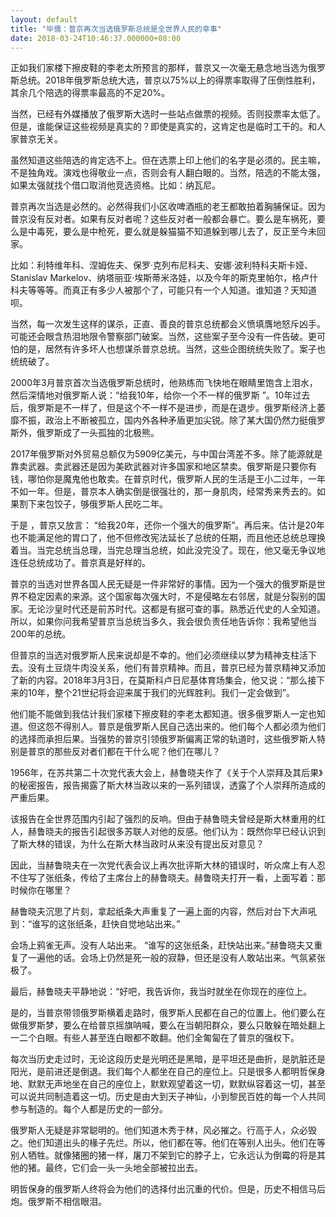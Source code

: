 ```yaml
---
layout: default
title: "毕儒：普京再次当选俄罗斯总统是全世界人民的幸事"
date: 2018-03-24T10:46:37.000000+08:00
---
```


正如我们家楼下擦皮鞋的李老太所预言的那样，普京又一次毫无悬念地当选为俄罗斯总统。2018年俄罗斯总统大选，普京以75%以上的得票率取得了压倒性胜利，其余几个陪选的得票率最高的不足20%。

当然，已经有外媒播放了俄罗斯大选时一些站点做票的视频。否则投票率太低了。但是，谁能保证这些视频是真实的？即使是真实的，这肯定也是临时工干的。和人家普京无关。

虽然知道这些陪选的肯定选不上。但在选票上印上他们的名字是必须的。民主嘛，不是独角戏。演戏也得敬业一点，否则会有人翻白眼的。当然，陪选的不能太强，如果太强就找个借口取消他竞选资格。比如：纳瓦尼。

普京再次当选是必然的。必然得我们小区收啤酒瓶的老王都敢拍着胸脯保证。因为普京没有反对者。如果有反对者呢？这些反对者一般都会暴亡。要么是车祸死，要么是中毒死，要么是中枪死，要么就是躲猫猫不知道躲到哪儿去了，反正至今未回家。

比如：利特维年科、涅姆佐夫、保罗·克列布尼科夫、安娜·波利特科夫斯卡娅、Stanislav Markelov、纳塔丽亚·埃斯蒂米洛娃，以及今年的斯克里帕尔，格卢什科夫等等等。而真正有多少人被那个了，可能只有一个人知道。谁知道？天知道呗。

当然，每一次发生这样的谋杀，正直、善良的普京总统都会义愤填膺地怒斥凶手。可能还会眼含热泪地限令警察部门破案。当然，这些案子至今没有一件告破。更可怕的是，居然有许多坏人也想谋杀普京总统。当然，这些企图统统失败了。案子也统统破了。

2000年3月普京首次当选俄罗斯总统时，他熟练而飞快地在眼睛里饱含上泪水，然后深情地对俄罗斯人说：“给我10年，给你一个不一样的俄罗斯 ”。10年过去后，俄罗斯是不一样了，但是这个不一样不是进步，而是在退步。俄罗斯经济上萎靡不振，政治上不断被孤立，国内外各种矛盾更加尖锐。除了某大国仍然力挺俄罗斯外，俄罗斯成了一头孤独的北极熊。

2017年俄罗斯对外贸易总额仅为5909亿美元，与中国台湾差不多。除了能源就是靠卖武器。卖武器还是因为美欧武器对许多国家和地区禁卖。俄罗斯是只要你有钱，哪怕你是魔鬼他也敢卖。在普京时代，俄罗斯人民的生活是王小二过年，一年不如一年。但是，普京本人确实倒是很强壮的，那一身肌肉，经常秀来秀去的。如果割下来包饺子，够俄罗斯人民吃二年。

于是 ，普京又放言： “给我20年，还你一个强大的俄罗斯”。再后来。估计是20年也不能满足他的胃口了，他不但修改宪法延长了总统的任期，而且他还总统总理换着当。当完总统当总理，当完总理当总统，如此没完没了。现在，他又毫无争议地连任总统成功了。普京真是好样的。

普京的当选对世界各国人民无疑是一件非常好的事情。因为一个强大的俄罗斯是世界不稳定因素的来源。这个国家每次强大时，不是侵略左右邻居，就是分裂别的国家。无论沙皇时代还是前苏时代。这都是有据可查的事。熟悉近代史的人全知道。所以，如果你问我希望普京当总统当多久，我会很负责任地告诉你：我希望他当200年的总统。

但普京的当选对俄罗斯人民来说却是不幸的。他们必须继续以梦为精神支柱活下去。没有土豆烧牛肉没关系，他们有普京精神。而且，普京已经为普京精神又添加了新的内容。2018年3月3日，在莫斯科卢日尼基体育场集会，他又说：“那么接下来的10年，整个21世纪将会迎来属于我们的光辉胜利。我们一定会做到”。

他们能不能做到我估计我们家楼下擦皮鞋的李老太都知道。很多俄罗斯人一定也知道。但这怨不得别人。普京是俄罗斯人民自己选出来的。他们每个人都必须为他们的选择而承担后果。当强势的普京引领俄罗斯偏离正常的轨道时，这些俄罗斯人特别是普京的那些反对者们都在干什么呢？他们在哪儿？

1956年，在苏共第二十次党代表大会上，赫鲁晓夫作了《关于个人崇拜及其后果》的秘密报告，报告揭露了斯大林当政以来的一系列错误，透露了个人崇拜所造成的严重后果。

该报告在全世界范围内引起了强烈的反响。但由于赫鲁晓夫曾经是斯大林重用的红人，赫鲁晓夫的报告引起很多苏联人对他的反感。他们认为：既然你早已经认识到了斯大林的错误，为什么在斯大林当政时从来没有提出反对意见？

因此，当赫鲁晓夫在一次党代表会议上再次批评斯大林的错误时，听众席上有人忍不住写了张纸条，传给了主席台上的赫鲁晓夫。赫鲁晓夫打开一看，上面写着：那时候你在哪里？

赫鲁晓夫沉思了片刻，拿起纸条大声重复了一遍上面的内容，然后对台下大声吼到：“谁写的这张纸条，赶快自觉地站出来。”

会场上鸦雀无声。没有人站出来。 “谁写的这张纸条，赶快站出来。”赫鲁晓夫又重复了一遍他的话。会场上仍然是死一般的寂静，但还是没有人敢站出来。气氛紧张极了。

最后，赫鲁晓夫平静地说：“好吧，我告诉你，我当时就坐在你现在的座位上。

是的，当普京带领俄罗斯横着走路时，俄罗斯人民都在自己的位置上。他们要么在做俄罗斯梦，要么在给普京摇旗呐喊，要么在当朝阳群众，要么只敢躲在暗处翻上一二个白眼。有些人甚至连白眼都不敢翻。他们全匍匐在了普京的强权下。

每次当历史走过时，无论这段历史是光明还是黑暗，是平坦还是曲折，是肮脏还是阳光，是前进还是倒退。我们每个人都坐在自己的座位上。只是很多人都明哲保身地、默默无声地坐在自己的座位上，默默观望着这一切，默默纵容着这一切，甚至可以说共同制造着这一切。历史是由大到天子神仙，小到黎民百姓的每一个人共同参与制造的。每个人都是历史的一部分。

俄罗斯人无疑是非常聪明的。他们知道木秀于林，风必摧之。行高于人，众必毁之。他们知道出头的椽子先烂。所以，他们都在等。他们在等别人出头。他们在等别人牺牲。就像猪圈的猪一样，屠刀不架到它的脖子上，它永远认为倒霉的将是其他的猪。最终，它们会一头一头地全部被拉出去。

明哲保身的俄罗斯人终将会为他们的选择付出沉重的代价。但是，历史不相信马后炮。俄罗斯不相信眼泪。

